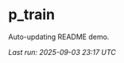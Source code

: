 # p_train

Auto-updating README demo.

<!--START_SECTION:status-->
_Last run: 2025-09-03 23:17 UTC_
<!--END_SECTION:status-->



















































































































































































































































































































































